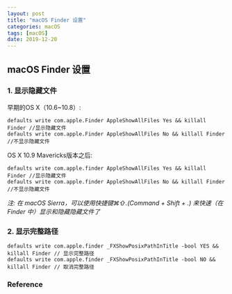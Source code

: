 ```yaml
---
layout: post
title: "macOS Finder 设置"
categories: macOS
tags: [macOS]
date: 2019-12-20
---
```


## macOS Finder 设置

### 1. 显示隐藏文件

早期的OS X（10.6~10.8）:

	defaults write com.apple.Finder AppleShowAllFiles Yes && killall Finder //显示隐藏文件
	defaults write com.apple.Finder AppleShowAllFiles No && killall Finder //不显示隐藏文件

OS X 10.9 Mavericks版本之后:

	defaults write com.apple.finder AppleShowAllFiles Yes && killall Finder //显示隐藏文件
	defaults write com.apple.finder AppleShowAllFiles No && killall Finder //不显示隐藏文件

*注: 在 macOS Sierra，可以使用快捷键⌘⇧.(Command + Shift + .) 来快速（在 Finder 中）显示和隐藏隐藏文件了*

### 2. 显示完整路径

	defaults write com.apple.finder _FXShowPosixPathInTitle -bool YES && killall Finder // 显示完整路径
	defaults write com.apple.finder _FXShowPosixPathInTitle -bool NO && killall Finder // 取消完整路径


### Reference

